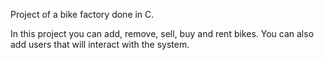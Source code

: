 Project of a bike factory done in C.

In this project you can add, remove, sell, buy and rent bikes. You can also add users that will interact with the system.